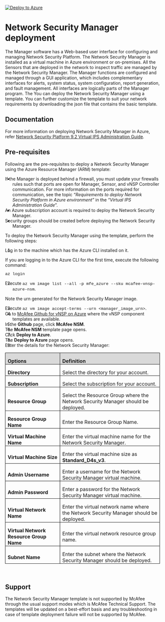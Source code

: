 [![Deploy to Azure](http://azuredeploy.net/deploybutton.png)](https://azuredeploy.net/)

<h1>Network Security Manager deployment</h1>
<p>The Manager software has a Web-based user interface for configuring and managing Network Security Platform. The Network Security Manager is installed as a virtual machine in Azure environment or on-premises. All the Sensors that are deployed in the network to inspect traffic are managed by the Network Security Manager. The Manager functions are configured and managed through a GUI application, which includes complementary interfaces for alerts, system status, system configuration, report generation, and fault management. All interfaces are logically parts of the Manager program. The You can deploy the Network Security Manager using a template. You can further customize the template to suit your network requirements by downloading the json file that contains the basic template.</p>
<h2>Documentation</h2>
<p>For more information on deploying Network Security Manager in Azure, refer <a href="https://kc.mcafee.com/corporate/index?page=content&amp;id=PD27461&amp;actp=null&amp;viewlocale=en_US&amp;showDraft=false&amp;platinum_status=false&amp;locale=en_US">Network Security Platform 9.2 Virtual IPS Administration Guide</a>.</p>
<h2>Pre-requisites</h2>
<p>Following are the pre-requisites to deploy a Network Security Manager using the Azure Resource Manager (ARM) template:</p>
<ul>
<li style="text-indent: -.25in;">If the Manager is deployed behind a firewall, you must update your firewalls rules such that ports are open for Manager, Sensor, and vNSP Controller communication. For more information on the ports required for communication, see the topic <em>&ldquo;Requirements to deploy Network Security Platform in Azure environment&rdquo;</em> in the <em>&ldquo;Virtual IPS Administration Guide</em>&rdquo;.</li>
<li style="text-indent: -.25in;">An Azure subscription account is required to deploy the Network Security Manager.</li>
<li style="text-indent: -.25in;">Security groups should be created before deploying the Network Security Manager.</li>
</ul>
<p>To deploy the Network Security Manager using the template, perform the following steps:</p>
<ol>
<li style="text-indent: -.25in;">Log in to the machine which has the Azure CLI installed on it.</li>
</ol>
<p>If you are logging in to the Azure CLI for the first time, execute the following command:</p>
<p><span style="font-size: 10.0pt; line-height: 107%; font-family: 'Courier New';">az login</span></p>
<ol start="2">
<li style="text-indent: -.25in;">Execute <span style="font-size: 10.0pt; line-height: 107%; font-family: 'Courier New';">az vm image list --all -p mfe_azure --sku mcafee-vnsp-azure-nsm</span>.</li>
</ol>
<p>Note the urn generated for the Network Security Manager image.</p>
<ol start="3">
<li style="text-indent: -.25in;">Execute <span style="font-size: 10.0pt; line-height: 107%; font-family: 'Courier New';">az vm image accept-terms --urn &lt;manager_image_urn&gt;</span>.</li>
<li style="text-indent: -.25in;">Go to <a href="https://github.com/mcafee/NSP/tree/master/Azure%20Templates">McAfee Github for vNSP on Azure</a> where the vNSP component templates are available.</li>
<li style="text-indent: -.25in;">In the <strong>Github</strong> page, click <strong>McAfee NSM</strong>.</li>
<li style="text-indent: -.25in;">The <strong>McAfee NSM</strong> template page opens.</li>
<li style="text-indent: -.25in;">Click <strong>Deploy to Azure</strong>.</li>
<li style="text-indent: -.25in;">The <strong>Deploy to Azure</strong> page opens.</li>
<li style="text-indent: -.25in;">Enter the details for the Network Security Manager:</li>
</ol>
<table style="border-collapse: collapse; border: none;">
<tbody>
<tr>
<td style="width: 152.75pt; border: solid windowtext 1.0pt; background: #D9D9D9; padding: 0in 5.4pt 0in 5.4pt;" width="204">
<p style="margin-bottom: .0001pt; line-height: normal;"><strong>Options</strong></p>
</td>
<td style="width: 314.75pt; border: solid windowtext 1.0pt; border-left: none; background: #D9D9D9; padding: 0in 5.4pt 0in 5.4pt;" width="420">
<p style="margin-bottom: .0001pt; line-height: normal;"><strong>Definition</strong></p>
</td>
</tr>
<tr>
<td style="width: 152.75pt; border: solid windowtext 1.0pt; border-top: none; padding: 0in 5.4pt 0in 5.4pt;" width="204">
<p style="margin-bottom: .0001pt; line-height: normal;"><strong>Directory</strong></p>
</td>
<td style="width: 314.75pt; border-top: none; border-left: none; border-bottom: solid windowtext 1.0pt; border-right: solid windowtext 1.0pt; padding: 0in 5.4pt 0in 5.4pt;" width="420">
<p style="margin-bottom: .0001pt; line-height: normal;">Select the directory for your account.</p>
</td>
</tr>
<tr>
<td style="width: 152.75pt; border: solid windowtext 1.0pt; border-top: none; padding: 0in 5.4pt 0in 5.4pt;" width="204">
<p style="margin-bottom: .0001pt; line-height: normal;"><strong>Subscription</strong></p>
</td>
<td style="width: 314.75pt; border-top: none; border-left: none; border-bottom: solid windowtext 1.0pt; border-right: solid windowtext 1.0pt; padding: 0in 5.4pt 0in 5.4pt;" width="420">
<p style="margin-bottom: .0001pt; line-height: normal;">Select the subscription for your account.</p>
</td>
</tr>
<tr>
<td style="width: 152.75pt; border: solid windowtext 1.0pt; border-top: none; padding: 0in 5.4pt 0in 5.4pt;" width="204">
<p style="margin-bottom: .0001pt; line-height: normal;"><strong>Resource Group</strong></p>
</td>
<td style="width: 314.75pt; border-top: none; border-left: none; border-bottom: solid windowtext 1.0pt; border-right: solid windowtext 1.0pt; padding: 0in 5.4pt 0in 5.4pt;" width="420">
<p style="margin-bottom: .0001pt; line-height: normal;">Select the Resource Group where the Network Security Manager should be deployed.</p>
</td>
</tr>
<tr>
<td style="width: 152.75pt; border: solid windowtext 1.0pt; border-top: none; padding: 0in 5.4pt 0in 5.4pt;" width="204">
<p style="margin-bottom: .0001pt; line-height: normal;"><strong>Resource Group Name</strong></p>
</td>
<td style="width: 314.75pt; border-top: none; border-left: none; border-bottom: solid windowtext 1.0pt; border-right: solid windowtext 1.0pt; padding: 0in 5.4pt 0in 5.4pt;" width="420">
<p style="margin-bottom: .0001pt; line-height: normal;">Enter the Resource Group Name.</p>
</td>
</tr>
<tr>
<td style="width: 152.75pt; border: solid windowtext 1.0pt; border-top: none; padding: 0in 5.4pt 0in 5.4pt;" width="204">
<p style="margin-bottom: .0001pt; line-height: normal;"><strong>Virtual Machine Name</strong></p>
</td>
<td style="width: 314.75pt; border-top: none; border-left: none; border-bottom: solid windowtext 1.0pt; border-right: solid windowtext 1.0pt; padding: 0in 5.4pt 0in 5.4pt;" width="420">
<p style="margin-bottom: .0001pt; line-height: normal;">Enter the virtual machine name for the Network Security Manager.</p>
</td>
</tr>
<tr>
<td style="width: 152.75pt; border: solid windowtext 1.0pt; border-top: none; padding: 0in 5.4pt 0in 5.4pt;" width="204">
<p style="margin-bottom: .0001pt; line-height: normal;"><strong>Virtual Machine Size</strong></p>
</td>
<td style="width: 314.75pt; border-top: none; border-left: none; border-bottom: solid windowtext 1.0pt; border-right: solid windowtext 1.0pt; padding: 0in 5.4pt 0in 5.4pt;" width="420">
<p style="margin-bottom: .0001pt; line-height: normal;">Enter the virtual machine size as <strong>Standard_D4s_v3</strong>.</p>
</td>
</tr>
<tr>
<td style="width: 152.75pt; border: solid windowtext 1.0pt; border-top: none; padding: 0in 5.4pt 0in 5.4pt;" width="204">
<p style="margin-bottom: .0001pt; line-height: normal;"><strong>Admin Username</strong></p>
</td>
<td style="width: 314.75pt; border-top: none; border-left: none; border-bottom: solid windowtext 1.0pt; border-right: solid windowtext 1.0pt; padding: 0in 5.4pt 0in 5.4pt;" width="420">
<p style="margin-bottom: .0001pt; line-height: normal;">Enter a username for the Network Security Manager virtual machine.</p>
</td>
</tr>
<tr>
<td style="width: 152.75pt; border: solid windowtext 1.0pt; border-top: none; padding: 0in 5.4pt 0in 5.4pt;" width="204">
<p style="margin-bottom: .0001pt; line-height: normal;"><strong>Admin Password</strong></p>
</td>
<td style="width: 314.75pt; border-top: none; border-left: none; border-bottom: solid windowtext 1.0pt; border-right: solid windowtext 1.0pt; padding: 0in 5.4pt 0in 5.4pt;" width="420">
<p style="margin-bottom: .0001pt; line-height: normal;">Enter a password for the Network Security Manager virtual machine.</p>
</td>
</tr>
<tr>
<td style="width: 152.75pt; border: solid windowtext 1.0pt; border-top: none; padding: 0in 5.4pt 0in 5.4pt;" width="204">
<p style="margin-bottom: .0001pt; line-height: normal;"><strong>Virtual Network Name</strong></p>
</td>
<td style="width: 314.75pt; border-top: none; border-left: none; border-bottom: solid windowtext 1.0pt; border-right: solid windowtext 1.0pt; padding: 0in 5.4pt 0in 5.4pt;" width="420">
<p style="margin-bottom: .0001pt; line-height: normal;">Enter the virtual network name where the Network Security Manager should be deployed.</p>
</td>
</tr>
<tr>
<td style="width: 152.75pt; border: solid windowtext 1.0pt; border-top: none; padding: 0in 5.4pt 0in 5.4pt;" width="204">
<p style="margin-bottom: .0001pt; line-height: normal;"><strong>Virtual Network Resource Group Name</strong></p>
</td>
<td style="width: 314.75pt; border-top: none; border-left: none; border-bottom: solid windowtext 1.0pt; border-right: solid windowtext 1.0pt; padding: 0in 5.4pt 0in 5.4pt;" width="420">
<p style="margin-bottom: .0001pt; line-height: normal;">Enter the virtual network resource group name.</p>
</td>
</tr>
<tr>
<td style="width: 152.75pt; border: solid windowtext 1.0pt; border-top: none; padding: 0in 5.4pt 0in 5.4pt;" width="204">
<p style="margin-bottom: .0001pt; line-height: normal;"><strong>Subnet Name</strong></p>
</td>
<td style="width: 314.75pt; border-top: none; border-left: none; border-bottom: solid windowtext 1.0pt; border-right: solid windowtext 1.0pt; padding: 0in 5.4pt 0in 5.4pt;" width="420">
<p style="margin-bottom: .0001pt; line-height: normal;">Enter the subnet where the Network Security Manager should be deployed.</p>
</td>
</tr>
</tbody>
</table>
<p>&nbsp;</p>
<h2>Support</h2>
<p>The Network Security Manager template is not supported by McAfee through the usual support modes which is McAfee Technical Support. The templates will be updated on a best-effort basis and any troubleshooting in case of template deployment failure will not be supported by McAfee.</p>